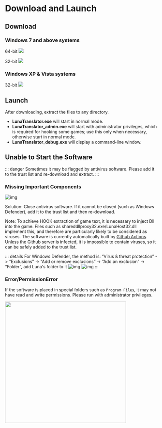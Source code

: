 # Download and Launch

## Download

### Windows 7 and above systems

64-bit <a href="https://lunatranslator.org/Resource/DownloadLuna/64"><img src="https://img.shields.io/badge/download_64bit-blue"/></a> 

32-bit <a href="https://lunatranslator.org/Resource/DownloadLuna/32"><img src="https://img.shields.io/badge/download_32bit-blue"/></a>

### Windows XP & Vista systems

32-bit <a href="https://lunatranslator.org/Resource/DownloadLuna/xp"><img src="https://img.shields.io/badge/download_32bit_XP-blue"/></a>

## Launch

After downloading, extract the files to any directory.

- **LunaTranslator.exe** will start in normal mode.
- **LunaTranslator_admin.exe** will start with administrator privileges, which is required for hooking some games; use this only when necessary, otherwise start in normal mode.
- **LunaTranslator_debug.exe** will display a command-line window.


## Unable to Start the Software

::: danger
Sometimes it may be flagged by antivirus software. Please add it to the trust list and re-download and extract.
:::

### Missing Important Components

![img](https://image.lunatranslator.org/zh/cantstart/2.jpg) 

Solution: Close antivirus software. If it cannot be closed (such as Windows Defender), add it to the trust list and then re-download.

Note: To achieve HOOK extraction of game text, it is necessary to inject Dll into the game. Files such as shareddllproxy32.exe/LunaHost32.dll implement this, and therefore are particularly likely to be considered as viruses. The software is currently automatically built by [Github Actions](https://github.com/HIllya51/LunaTranslator/actions). Unless the Github server is infected, it is impossible to contain viruses, so it can be safely added to the trust list.

::: details For Windows Defender, the method is: “Virus & threat protection” -> “Exclusions” -> “Add or remove exclusions” -> “Add an exclusion” -> “Folder”, add Luna's folder to it
![img](https://image.lunatranslator.org/zh/cantstart/4.png) 
![img](https://image.lunatranslator.org/zh/cantstart/3.png) 
::: 

### Error/PermissionError

If the software is placed in special folders such as `Program Files`, it may not have read and write permissions. Please run with administrator privileges.

<img src="https://image.lunatranslator.org/zh/cantstart/6.png"  width=400>
